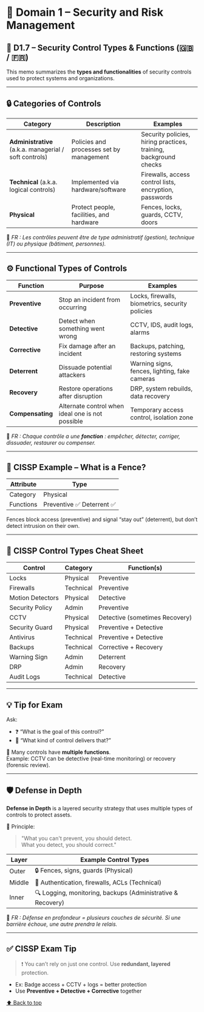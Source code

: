 <a name="top"></a>

# 🧠 Domain 1 – Security and Risk Management

## 🧱 D1.7 – Security Control Types & Functions (🇬🇧 / 🇫🇷)

This memo summarizes the **types and functionalities** of security controls used to protect systems and organizations.

---

## 🔒 Categories of Controls

| Category                                               | Description                              | Examples                                                         |
| ------------------------------------------------------ | ---------------------------------------- | ---------------------------------------------------------------- |
| **Administrative** (a.k.a. managerial / soft controls) | Policies and processes set by management | Security policies, hiring practices, training, background checks |
| **Technical** (a.k.a. logical controls)                | Implemented via hardware/software        | Firewalls, access control lists, encryption, passwords           |
| **Physical**                                           | Protect people, facilities, and hardware | Fences, locks, guards, CCTV, doors                               |

🧠 _FR : Les contrôles peuvent être de type administratif (gestion), technique (IT) ou physique (bâtiment, personnes)._

---

## ⚙️ Functional Types of Controls

| Function         | Purpose                                          | Examples                                        |
| ---------------- | ------------------------------------------------ | ----------------------------------------------- |
| **Preventive**   | Stop an incident from occurring                  | Locks, firewalls, biometrics, security policies |
| **Detective**    | Detect when something went wrong                 | CCTV, IDS, audit logs, alarms                   |
| **Corrective**   | Fix damage after an incident                     | Backups, patching, restoring systems            |
| **Deterrent**    | Dissuade potential attackers                     | Warning signs, fences, lighting, fake cameras   |
| **Recovery**     | Restore operations after disruption              | DRP, system rebuilds, data recovery             |
| **Compensating** | Alternate control when ideal one is not possible | Temporary access control, isolation zone        |

🧠 _FR : Chaque contrôle a une **fonction** : empêcher, détecter, corriger, dissuader, restaurer ou compenser._

---

## 🧾 CISSP Example – What is a Fence?

| Attribute | Type                       |
| --------- | -------------------------- |
| Category  | Physical                   |
| Functions | Preventive ✅ Deterrent ✅ |

Fences block access (preventive) and signal “stay out” (deterrent), but don’t detect intrusion on their own.

---

## 📸 CISSP Control Types Cheat Sheet

| Control          | Category  | Function(s)                    |
| ---------------- | --------- | ------------------------------ |
| Locks            | Physical  | Preventive                     |
| Firewalls        | Technical | Preventive                     |
| Motion Detectors | Physical  | Detective                      |
| Security Policy  | Admin     | Preventive                     |
| CCTV             | Physical  | Detective (sometimes Recovery) |
| Security Guard   | Physical  | Preventive + Detective         |
| Antivirus        | Technical | Preventive + Detective         |
| Backups          | Technical | Corrective + Recovery          |
| Warning Sign     | Admin     | Deterrent                      |
| DRP              | Admin     | Recovery                       |
| Audit Logs       | Technical | Detective                      |

---

## 💡 Tip for Exam

Ask:

- ❓ “What is the goal of this control?”
- 🧠 “What kind of control delivers that?”

🔄 Many controls have **multiple functions**.  
Example: CCTV can be detective (real-time monitoring) or recovery (forensic review).

---

## 🛡️ Defense in Depth

**Defense in Depth** is a layered security strategy that uses multiple types of controls to protect assets.

🔄 Principle:

> "What you can't prevent, you should detect.  
> What you detect, you should correct."

| Layer  | Example Control Types                                       |
| ------ | ----------------------------------------------------------- |
| Outer  | 🔒 Fences, signs, guards (Physical)                         |
| Middle | 🔐 Authentication, firewalls, ACLs (Technical)              |
| Inner  | 🔍 Logging, monitoring, backups (Administrative & Recovery) |

🧠 _FR : Défense en profondeur = plusieurs couches de sécurité. Si une barrière échoue, une autre prendra le relais._

---

## ✅ CISSP Exam Tip

> ❗ You can’t rely on just one control. Use **redundant, layered** protection.

- Ex: Badge access + CCTV + logs = better protection
- Use **Preventive + Detective + Corrective** together

[⬆️ Back to top](#top)
